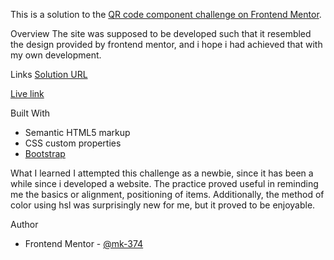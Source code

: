 This is a solution to the [QR code component challenge on Frontend Mentor](https://www.frontendmentor.io/challenges/qr-code-component-iux_sIO_H).

Overview
The site was supposed to be developed such that it resembled the design provided by frontend mentor, and i hope i had achieved that with my own development.

Links
[Solution URL](https://github.com/mk-374/QRCode)

[Live link](https://mk-374.github.io/QRCode/)

Built With
- Semantic HTML5 markup
- CSS custom properties
- [Bootstrap](https://getbootstrap.com/)

What I learned
I attempted this challenge as a newbie, since it has been a while since i developed a website. The practice proved useful in reminding me the basics or alignment, positioning of items.
Additionally, the method of color using hsl was surprisingly new for me, but it proved to be enjoyable.

Author
- Frontend Mentor - [@mk-374](https://www.frontendmentor.io/profile/mk-374)
